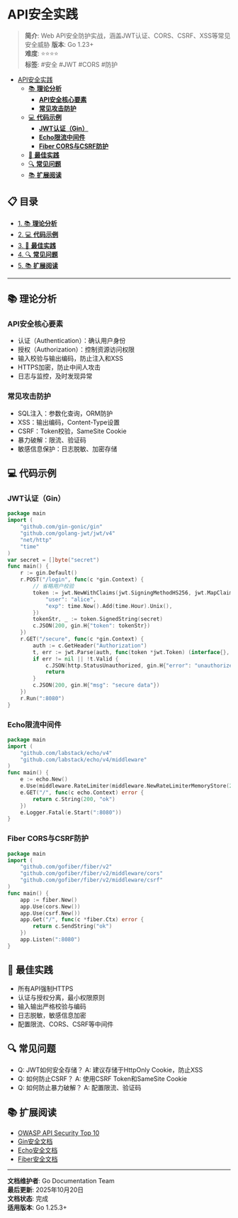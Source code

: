 ﻿# API安全实践

> **简介**: Web API安全防护实战，涵盖JWT认证、CORS、CSRF、XSS等常见安全威胁
> **版本**: Go 1.23+  
> **难度**: ⭐⭐⭐⭐  
> **标签**: #安全 #JWT #CORS #防护

<!-- TOC START -->
- [API安全实践](#api安全实践)
  - [📚 **理论分析**](#-理论分析)
    - [**API安全核心要素**](#api安全核心要素)
    - [**常见攻击防护**](#常见攻击防护)
  - [💻 **代码示例**](#-代码示例)
    - [**JWT认证（Gin）**](#jwt认证gin)
    - [**Echo限流中间件**](#echo限流中间件)
    - [**Fiber CORS与CSRF防护**](#fiber-cors与csrf防护)
  - [🎯 **最佳实践**](#-最佳实践)
  - [🔍 **常见问题**](#-常见问题)
  - [📚 **扩展阅读**](#-扩展阅读)
<!-- TOC END -->


## 📋 目录

- [1. 📚 **理论分析**](#-理论分析)
- [2. 💻 **代码示例**](#-代码示例)
- [3. 🎯 **最佳实践**](#-最佳实践)
- [4. 🔍 **常见问题**](#-常见问题)
- [5. 📚 **扩展阅读**](#-扩展阅读)

---

## 📚 **理论分析**

### **API安全核心要素**

- 认证（Authentication）：确认用户身份
- 授权（Authorization）：控制资源访问权限
- 输入校验与输出编码，防止注入和XSS
- HTTPS加密，防止中间人攻击
- 日志与监控，及时发现异常

### **常见攻击防护**

- SQL注入：参数化查询，ORM防护
- XSS：输出编码，Content-Type设置
- CSRF：Token校验，SameSite Cookie
- 暴力破解：限流、验证码
- 敏感信息保护：日志脱敏、加密存储

## 💻 **代码示例**

### **JWT认证（Gin）**

```go
package main
import (
    "github.com/gin-gonic/gin"
    "github.com/golang-jwt/jwt/v4"
    "net/http"
    "time"
)
var secret = []byte("secret")
func main() {
    r := gin.Default()
    r.POST("/login", func(c *gin.Context) {
        // 省略用户校验
        token := jwt.NewWithClaims(jwt.SigningMethodHS256, jwt.MapClaims{
            "user": "alice",
            "exp": time.Now().Add(time.Hour).Unix(),
        })
        tokenStr, _ := token.SignedString(secret)
        c.JSON(200, gin.H{"token": tokenStr})
    })
    r.GET("/secure", func(c *gin.Context) {
        auth := c.GetHeader("Authorization")
        t, err := jwt.Parse(auth, func(token *jwt.Token) (interface{}, error) { return secret, nil })
        if err != nil || !t.Valid {
            c.JSON(http.StatusUnauthorized, gin.H{"error": "unauthorized"})
            return
        }
        c.JSON(200, gin.H{"msg": "secure data"})
    })
    r.Run(":8080")
}
```

### **Echo限流中间件**

```go
package main
import (
    "github.com/labstack/echo/v4"
    "github.com/labstack/echo/v4/middleware"
)
func main() {
    e := echo.New()
    e.Use(middleware.RateLimiter(middleware.NewRateLimiterMemoryStore(20)))
    e.GET("/", func(c echo.Context) error {
        return c.String(200, "ok")
    })
    e.Logger.Fatal(e.Start(":8080"))
}
```

### **Fiber CORS与CSRF防护**

```go
package main
import (
    "github.com/gofiber/fiber/v2"
    "github.com/gofiber/fiber/v2/middleware/cors"
    "github.com/gofiber/fiber/v2/middleware/csrf"
)
func main() {
    app := fiber.New()
    app.Use(cors.New())
    app.Use(csrf.New())
    app.Get("/", func(c *fiber.Ctx) error {
        return c.SendString("ok")
    })
    app.Listen(":8080")
}
```

## 🎯 **最佳实践**

- 所有API强制HTTPS
- 认证与授权分离，最小权限原则
- 输入输出严格校验与编码
- 日志脱敏，敏感信息加密
- 配置限流、CORS、CSRF等中间件

## 🔍 **常见问题**

- Q: JWT如何安全存储？
  A: 建议存储于HttpOnly Cookie，防止XSS
- Q: 如何防止CSRF？
  A: 使用CSRF Token和SameSite Cookie
- Q: 如何防止暴力破解？
  A: 配置限流、验证码

## 📚 **扩展阅读**

- [OWASP API Security Top 10](https://owasp.org/API-Security/)
- [Gin安全文档](https://gin-gonic.com/docs/examples/authentication/)
- [Echo安全文档](https://echo.labstack.com/middleware/)
- [Fiber安全文档](https://docs.gofiber.io/api/middleware/)

---

**文档维护者**: Go Documentation Team  
**最后更新**: 2025年10月20日  
**文档状态**: 完成  
**适用版本**: Go 1.25.3+
